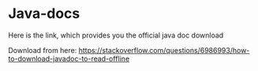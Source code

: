 # Java-docs
Here is the link, which provides you the official java doc download

Download from here: https://stackoverflow.com/questions/6986993/how-to-download-javadoc-to-read-offline

